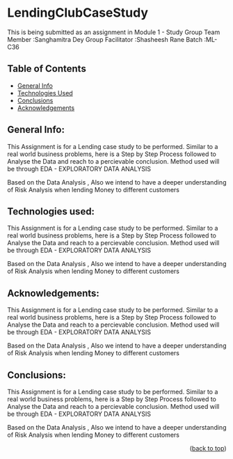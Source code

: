 # LendingClubCaseStudy
This is being submitted as an assignment in Module 1 - Study Group
      Team Member :Sanghamitra Dey 
Group Facilitator :Shasheesh Rane
            Batch :ML-C36 


## Table of Contents
* [General Info](#general-information)
* [Technologies Used](#technologies-used)
* [Conclusions](#conclusions)
* [Acknowledgements](#acknowledgements)

<!-- ABOUT THE PROJECT -->
## General Info:

This Assignment is for a Lending case study to be performed. Similar to a real world business problems, here is a Step by Step Process followed to Analyse the Data and reach to a percievable conclusion. Method used will be through EDA - EXPLORATORY DATA ANALYSIS

Based on the Data Analysis , Also we intend to have a deeper understanding of Risk Analysis when lending Money to different customers


## Technologies used:

This Assignment is for a Lending case study to be performed. Similar to a real world business problems, here is a Step by Step Process followed to Analyse the Data and reach to a percievable conclusion. Method used will be through EDA - EXPLORATORY DATA ANALYSIS

Based on the Data Analysis , Also we intend to have a deeper understanding of Risk Analysis when lending Money to different customers


## Acknowledgements:

This Assignment is for a Lending case study to be performed. Similar to a real world business problems, here is a Step by Step Process followed to Analyse the Data and reach to a percievable conclusion. Method used will be through EDA - EXPLORATORY DATA ANALYSIS

Based on the Data Analysis , Also we intend to have a deeper understanding of Risk Analysis when lending Money to different customers


## Conclusions:

This Assignment is for a Lending case study to be performed. Similar to a real world business problems, here is a Step by Step Process followed to Analyse the Data and reach to a percievable conclusion. Method used will be through EDA - EXPLORATORY DATA ANALYSIS

Based on the Data Analysis , Also we intend to have a deeper understanding of Risk Analysis when lending Money to different customers





<p align="right">(<a href="#top">back to top</a>)</p>
